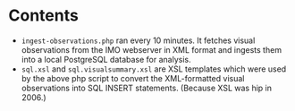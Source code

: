 Contents
========
* `ingest-observations.php` ran every 10 minutes. It fetches visual observations from the IMO webserver in XML format and ingests them into a local PostgreSQL database for analysis.
* `sql.xsl` and `sql.visualsummary.xsl` are XSL templates which were used by the above php script to convert the XML-formatted visual observations into SQL INSERT statements. (Because XSL was hip in 2006.)
